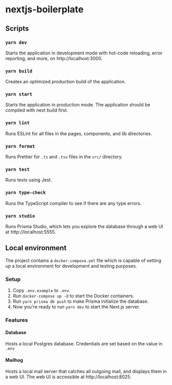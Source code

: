 # nextjs-boilerplate

## Scripts

### `yarn dev`

Starts the application in development mode with hot-code reloading, error reporting, and more, on http://localhost:3000.

### `yarn build`

Creates an optimized production build of the application.

### `yarn start`

Starts the application in production mode. The application should be compiled with next build first.

### `yarn lint`

Runs ESLint for all files in the pages, components, and lib directories.

### `yarn format`

Runs Prettier for `.ts` and `.tsx` files in the `src/` directory.

### `yarn test`

Runs tests using Jest.

### `yarn type-check`

Runs the TypeScript compiler to see if there are any type errors.

### `yarn studio`

Runs Prisma Studio, which lets you explore the database through a web UI at http://localhost:5555.

## Local environment

The project contains a `docker-compose.yml` file which is capable of setting up a local environment for development and testing purposes.

### Setup

1. Copy `.env.example` to `.env`.
1. Run `docker-compose up -d` to start the Docker containers.
1. Run `yarn prisma db push` to make Prisma initialize the database.
1. Now you're ready to run `yarn dev` to start the Next.js server.

### Features

#### Database

Hosts a local Postgres database. Credentials are set based on the value in `.env`

#### Mailhog

Hosts a local mail server that catches all outgoing mail, and displays them in a web UI. The web UI is accessible at http://localhost:8025.
